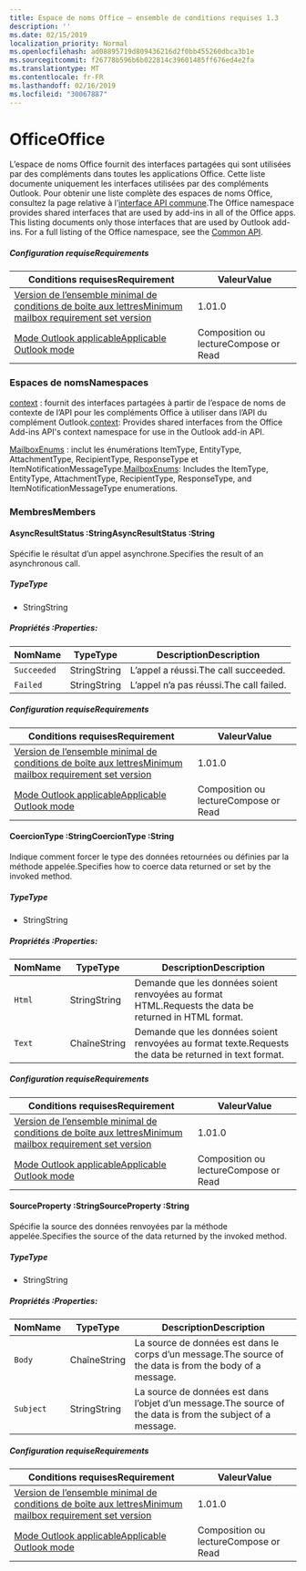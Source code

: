 ```yaml
---
title: Espace de noms Office – ensemble de conditions requises 1.3
description: ''
ms.date: 02/15/2019
localization_priority: Normal
ms.openlocfilehash: ad08895719d809436216d2f0bb455260dbca3b1e
ms.sourcegitcommit: f26778b596b6b022814c39601485ff676ed4e2fa
ms.translationtype: MT
ms.contentlocale: fr-FR
ms.lasthandoff: 02/16/2019
ms.locfileid: "30067887"
---
```

# <a name="office"></a><span data-ttu-id="a4432-102">Office</span><span class="sxs-lookup"><span data-stu-id="a4432-102">Office</span></span>

<span data-ttu-id="a4432-p101">L’espace de noms Office fournit des interfaces partagées qui sont utilisées par des compléments dans toutes les applications Office. Cette liste documente uniquement les interfaces utilisées par des compléments Outlook. Pour obtenir une liste complète des espaces de noms Office, consultez la page relative à l’[interface API commune](/javascript/api/office).</span><span class="sxs-lookup"><span data-stu-id="a4432-p101">The Office namespace provides shared interfaces that are used by add-ins in all of the Office apps. This listing documents only those interfaces that are used by Outlook add-ins. For a full listing of the Office namespace, see the [Common API](/javascript/api/office).</span></span>

##### <a name="requirements"></a><span data-ttu-id="a4432-105">Configuration requise</span><span class="sxs-lookup"><span data-stu-id="a4432-105">Requirements</span></span>

|<span data-ttu-id="a4432-106">Conditions requises</span><span class="sxs-lookup"><span data-stu-id="a4432-106">Requirement</span></span>| <span data-ttu-id="a4432-107">Valeur</span><span class="sxs-lookup"><span data-stu-id="a4432-107">Value</span></span>|
|---|---|
|[<span data-ttu-id="a4432-108">Version de l’ensemble minimal de conditions de boîte aux lettres</span><span class="sxs-lookup"><span data-stu-id="a4432-108">Minimum mailbox requirement set version</span></span>](/office/dev/add-ins/reference/requirement-sets/outlook-api-requirement-sets)| <span data-ttu-id="a4432-109">1.0</span><span class="sxs-lookup"><span data-stu-id="a4432-109">1.0</span></span>|
|[<span data-ttu-id="a4432-110">Mode Outlook applicable</span><span class="sxs-lookup"><span data-stu-id="a4432-110">Applicable Outlook mode</span></span>](https://docs.microsoft.com/outlook/add-ins/#extension-points)| <span data-ttu-id="a4432-111">Composition ou lecture</span><span class="sxs-lookup"><span data-stu-id="a4432-111">Compose or Read</span></span>|

### <a name="namespaces"></a><span data-ttu-id="a4432-112">Espaces de noms</span><span class="sxs-lookup"><span data-stu-id="a4432-112">Namespaces</span></span>

<span data-ttu-id="a4432-113">[context](office.context.md) : fournit des interfaces partagées à partir de l’espace de noms de contexte de l’API pour les compléments Office à utiliser dans l’API du complément Outlook.</span><span class="sxs-lookup"><span data-stu-id="a4432-113">[context](office.context.md): Provides shared interfaces from the Office Add-ins API's context namespace for use in the Outlook add-in API.</span></span>

<span data-ttu-id="a4432-114">[MailboxEnums](/javascript/api/outlook_1_3/office.mailboxenums.attachmenttype) : inclut les énumérations ItemType, EntityType, AttachmentType, RecipientType, ResponseType et ItemNotificationMessageType.</span><span class="sxs-lookup"><span data-stu-id="a4432-114">[MailboxEnums](/javascript/api/outlook_1_3/office.mailboxenums.attachmenttype): Includes the ItemType, EntityType, AttachmentType, RecipientType, ResponseType, and ItemNotificationMessageType enumerations.</span></span>

### <a name="members"></a><span data-ttu-id="a4432-115">Membres</span><span class="sxs-lookup"><span data-stu-id="a4432-115">Members</span></span>

####  <a name="asyncresultstatus-string"></a><span data-ttu-id="a4432-116">AsyncResultStatus :String</span><span class="sxs-lookup"><span data-stu-id="a4432-116">AsyncResultStatus :String</span></span>

<span data-ttu-id="a4432-117">Spécifie le résultat d’un appel asynchrone.</span><span class="sxs-lookup"><span data-stu-id="a4432-117">Specifies the result of an asynchronous call.</span></span>

##### <a name="type"></a><span data-ttu-id="a4432-118">Type</span><span class="sxs-lookup"><span data-stu-id="a4432-118">Type</span></span>

*   <span data-ttu-id="a4432-119">String</span><span class="sxs-lookup"><span data-stu-id="a4432-119">String</span></span>

##### <a name="properties"></a><span data-ttu-id="a4432-120">Propriétés :</span><span class="sxs-lookup"><span data-stu-id="a4432-120">Properties:</span></span>

|<span data-ttu-id="a4432-121">Nom</span><span class="sxs-lookup"><span data-stu-id="a4432-121">Name</span></span>| <span data-ttu-id="a4432-122">Type</span><span class="sxs-lookup"><span data-stu-id="a4432-122">Type</span></span>| <span data-ttu-id="a4432-123">Description</span><span class="sxs-lookup"><span data-stu-id="a4432-123">Description</span></span>|
|---|---|---|
|`Succeeded`| <span data-ttu-id="a4432-124">String</span><span class="sxs-lookup"><span data-stu-id="a4432-124">String</span></span>|<span data-ttu-id="a4432-125">L’appel a réussi.</span><span class="sxs-lookup"><span data-stu-id="a4432-125">The call succeeded.</span></span>|
|`Failed`| <span data-ttu-id="a4432-126">String</span><span class="sxs-lookup"><span data-stu-id="a4432-126">String</span></span>|<span data-ttu-id="a4432-127">L’appel n’a pas réussi.</span><span class="sxs-lookup"><span data-stu-id="a4432-127">The call failed.</span></span>|

##### <a name="requirements"></a><span data-ttu-id="a4432-128">Configuration requise</span><span class="sxs-lookup"><span data-stu-id="a4432-128">Requirements</span></span>

|<span data-ttu-id="a4432-129">Conditions requises</span><span class="sxs-lookup"><span data-stu-id="a4432-129">Requirement</span></span>| <span data-ttu-id="a4432-130">Valeur</span><span class="sxs-lookup"><span data-stu-id="a4432-130">Value</span></span>|
|---|---|
|[<span data-ttu-id="a4432-131">Version de l’ensemble minimal de conditions de boîte aux lettres</span><span class="sxs-lookup"><span data-stu-id="a4432-131">Minimum mailbox requirement set version</span></span>](/office/dev/add-ins/reference/requirement-sets/outlook-api-requirement-sets)| <span data-ttu-id="a4432-132">1.0</span><span class="sxs-lookup"><span data-stu-id="a4432-132">1.0</span></span>|
|[<span data-ttu-id="a4432-133">Mode Outlook applicable</span><span class="sxs-lookup"><span data-stu-id="a4432-133">Applicable Outlook mode</span></span>](https://docs.microsoft.com/outlook/add-ins/#extension-points)| <span data-ttu-id="a4432-134">Composition ou lecture</span><span class="sxs-lookup"><span data-stu-id="a4432-134">Compose or Read</span></span>|

####  <a name="coerciontype-string"></a><span data-ttu-id="a4432-135">CoercionType :String</span><span class="sxs-lookup"><span data-stu-id="a4432-135">CoercionType :String</span></span>

<span data-ttu-id="a4432-136">Indique comment forcer le type des données retournées ou définies par la méthode appelée.</span><span class="sxs-lookup"><span data-stu-id="a4432-136">Specifies how to coerce data returned or set by the invoked method.</span></span>

##### <a name="type"></a><span data-ttu-id="a4432-137">Type</span><span class="sxs-lookup"><span data-stu-id="a4432-137">Type</span></span>

*   <span data-ttu-id="a4432-138">String</span><span class="sxs-lookup"><span data-stu-id="a4432-138">String</span></span>

##### <a name="properties"></a><span data-ttu-id="a4432-139">Propriétés :</span><span class="sxs-lookup"><span data-stu-id="a4432-139">Properties:</span></span>

|<span data-ttu-id="a4432-140">Nom</span><span class="sxs-lookup"><span data-stu-id="a4432-140">Name</span></span>| <span data-ttu-id="a4432-141">Type</span><span class="sxs-lookup"><span data-stu-id="a4432-141">Type</span></span>| <span data-ttu-id="a4432-142">Description</span><span class="sxs-lookup"><span data-stu-id="a4432-142">Description</span></span>|
|---|---|---|
|`Html`| <span data-ttu-id="a4432-143">String</span><span class="sxs-lookup"><span data-stu-id="a4432-143">String</span></span>|<span data-ttu-id="a4432-144">Demande que les données soient renvoyées au format HTML.</span><span class="sxs-lookup"><span data-stu-id="a4432-144">Requests the data be returned in HTML format.</span></span>|
|`Text`| <span data-ttu-id="a4432-145">Chaîne</span><span class="sxs-lookup"><span data-stu-id="a4432-145">String</span></span>|<span data-ttu-id="a4432-146">Demande que les données soient renvoyées au format texte.</span><span class="sxs-lookup"><span data-stu-id="a4432-146">Requests the data be returned in text format.</span></span>|

##### <a name="requirements"></a><span data-ttu-id="a4432-147">Configuration requise</span><span class="sxs-lookup"><span data-stu-id="a4432-147">Requirements</span></span>

|<span data-ttu-id="a4432-148">Conditions requises</span><span class="sxs-lookup"><span data-stu-id="a4432-148">Requirement</span></span>| <span data-ttu-id="a4432-149">Valeur</span><span class="sxs-lookup"><span data-stu-id="a4432-149">Value</span></span>|
|---|---|
|[<span data-ttu-id="a4432-150">Version de l’ensemble minimal de conditions de boîte aux lettres</span><span class="sxs-lookup"><span data-stu-id="a4432-150">Minimum mailbox requirement set version</span></span>](/office/dev/add-ins/reference/requirement-sets/outlook-api-requirement-sets)| <span data-ttu-id="a4432-151">1.0</span><span class="sxs-lookup"><span data-stu-id="a4432-151">1.0</span></span>|
|[<span data-ttu-id="a4432-152">Mode Outlook applicable</span><span class="sxs-lookup"><span data-stu-id="a4432-152">Applicable Outlook mode</span></span>](https://docs.microsoft.com/outlook/add-ins/#extension-points)| <span data-ttu-id="a4432-153">Composition ou lecture</span><span class="sxs-lookup"><span data-stu-id="a4432-153">Compose or Read</span></span>|

####  <a name="sourceproperty-string"></a><span data-ttu-id="a4432-154">SourceProperty :String</span><span class="sxs-lookup"><span data-stu-id="a4432-154">SourceProperty :String</span></span>

<span data-ttu-id="a4432-155">Spécifie la source des données renvoyées par la méthode appelée.</span><span class="sxs-lookup"><span data-stu-id="a4432-155">Specifies the source of the data returned by the invoked method.</span></span>

##### <a name="type"></a><span data-ttu-id="a4432-156">Type</span><span class="sxs-lookup"><span data-stu-id="a4432-156">Type</span></span>

*   <span data-ttu-id="a4432-157">String</span><span class="sxs-lookup"><span data-stu-id="a4432-157">String</span></span>

##### <a name="properties"></a><span data-ttu-id="a4432-158">Propriétés :</span><span class="sxs-lookup"><span data-stu-id="a4432-158">Properties:</span></span>

|<span data-ttu-id="a4432-159">Nom</span><span class="sxs-lookup"><span data-stu-id="a4432-159">Name</span></span>| <span data-ttu-id="a4432-160">Type</span><span class="sxs-lookup"><span data-stu-id="a4432-160">Type</span></span>| <span data-ttu-id="a4432-161">Description</span><span class="sxs-lookup"><span data-stu-id="a4432-161">Description</span></span>|
|---|---|---|
|`Body`| <span data-ttu-id="a4432-162">Chaîne</span><span class="sxs-lookup"><span data-stu-id="a4432-162">String</span></span>|<span data-ttu-id="a4432-163">La source de données est dans le corps d’un message.</span><span class="sxs-lookup"><span data-stu-id="a4432-163">The source of the data is from the body of a message.</span></span>|
|`Subject`| <span data-ttu-id="a4432-164">String</span><span class="sxs-lookup"><span data-stu-id="a4432-164">String</span></span>|<span data-ttu-id="a4432-165">La source de données est dans l’objet d’un message.</span><span class="sxs-lookup"><span data-stu-id="a4432-165">The source of the data is from the subject of a message.</span></span>|

##### <a name="requirements"></a><span data-ttu-id="a4432-166">Configuration requise</span><span class="sxs-lookup"><span data-stu-id="a4432-166">Requirements</span></span>

|<span data-ttu-id="a4432-167">Conditions requises</span><span class="sxs-lookup"><span data-stu-id="a4432-167">Requirement</span></span>| <span data-ttu-id="a4432-168">Valeur</span><span class="sxs-lookup"><span data-stu-id="a4432-168">Value</span></span>|
|---|---|
|[<span data-ttu-id="a4432-169">Version de l’ensemble minimal de conditions de boîte aux lettres</span><span class="sxs-lookup"><span data-stu-id="a4432-169">Minimum mailbox requirement set version</span></span>](/office/dev/add-ins/reference/requirement-sets/outlook-api-requirement-sets)| <span data-ttu-id="a4432-170">1.0</span><span class="sxs-lookup"><span data-stu-id="a4432-170">1.0</span></span>|
|[<span data-ttu-id="a4432-171">Mode Outlook applicable</span><span class="sxs-lookup"><span data-stu-id="a4432-171">Applicable Outlook mode</span></span>](https://docs.microsoft.com/outlook/add-ins/#extension-points)| <span data-ttu-id="a4432-172">Composition ou lecture</span><span class="sxs-lookup"><span data-stu-id="a4432-172">Compose or Read</span></span>|
